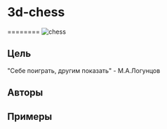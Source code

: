 # 3d-chess
========
![chess](https://cloud.githubusercontent.com/assets/3838734/4151103/fd669c5c-3442-11e4-93a5-fb1bb0f56a80.png)

## Цель
"Себе поиграть, другим показать" - М.А.Логунцов

## Авторы

## Примеры
